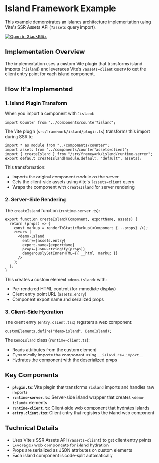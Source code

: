 # Island Framework Example

This example demonstrates an islands architecture implementation using Vite's SSR Assets API (`?assets` query import).

[![Open in StackBlitz](https://developer.stackblitz.com/img/open_in_stackblitz.svg)](https://stackblitz.com/github/hi-ogawa/vite-plugins/tree/main/packages/fullstack/examples/island)

## Implementation Overview

The implementation uses a custom Vite plugin that transforms island imports (`?island`) and leverages Vite's `?assets=client` query to get the client entry point for each island component.

## How It's Implemented

### 1. Island Plugin Transform

When you import a component with `?island`:

```tsx
import Counter from "../components/counter?island";
```

The Vite plugin (`src/framework/island/plugin.ts`) transforms this import during SSR to:

```tsx
import * as module from "../components/counter";
import assets from "../components/counter?assets=client";
import { createIsland } from "/src/framework/island/runtime-server";
export default createIsland(module.default, "default", assets);
```

This transformation:
- Imports the original component module on the server
- Gets the client-side assets using Vite's `?assets=client` query
- Wraps the component with `createIsland` for server rendering

### 2. Server-Side Rendering

The `createIsland` function (`runtime-server.ts`):

```tsx
export function createIsland(Component, exportName, assets) {
  return (props) => {
    const markup = renderToStaticMarkup(<Component {...props} />);
    return (
      <demo-island
        entry={assets.entry}
        export-name={exportName}
        props={JSON.stringify(props)}
        dangerouslySetInnerHTML={{ __html: markup }}
      />
    );
  };
}
```

This creates a custom element `<demo-island>` with:
- Pre-rendered HTML content (for immediate display)
- Client entry point URL (`assets.entry`)
- Component export name and serialized props

### 3. Client-Side Hydration

The client entry (`entry.client.tsx`) registers a web component:

```tsx
customElements.define("demo-island", DemoIsland);
```

The `DemoIsland` class (`runtime-client.ts`):
- Reads attributes from the custom element
- Dynamically imports the component using `__island_raw_import__`
- Hydrates the component with the deserialized props

## Key Components

- **`plugin.ts`**: Vite plugin that transforms `?island` imports and handles raw imports
- **`runtime-server.ts`**: Server-side island wrapper that creates `<demo-island>` elements
- **`runtime-client.ts`**: Client-side web component that hydrates islands
- **`entry.client.tsx`**: Client entry that registers the island web component

## Technical Details

- Uses Vite's SSR Assets API (`?assets=client`) to get client entry points
- Leverages web components for island hydration
- Props are serialized as JSON attributes on custom elements
- Each island component is code-split automatically
